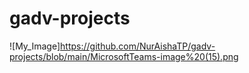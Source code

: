 # gadv-projects

![My_Image]https://github.com/NurAishaTP/gadv-projects/blob/main/MicrosoftTeams-image%20(15).png
